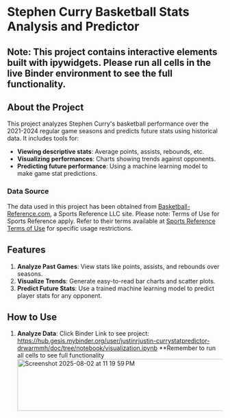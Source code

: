 # Stephen Curry Basketball Stats Analysis and Predictor
## Note: This project contains interactive elements built with ipywidgets. Please run all cells in the live Binder environment to see the full functionality.
## About the Project
This project analyzes Stephen Curry's basketball performance over the 2021-2024 regular game seasons and predicts future stats using historical data. It includes tools for:
- **Viewing descriptive stats**: Average points, assists, rebounds, etc.
- **Visualizing performances**: Charts showing trends against opponents.
- **Predicting future performance**: Using a machine learning model to make game stat predictions.

### Data Source
The data used in this project has been obtained from [Basketball-Reference.com](https://www.basketball-reference.com/players/c/curryst01.html), a Sports Reference LLC site.
Please note: Terms of Use for Sports Reference apply. Refer to their terms available at [Sports Reference Terms of Use](https://www.sports-reference.com/termsofuse.html) for specific usage restrictions.

## Features
1. **Analyze Past Games**: View stats like points, assists, and rebounds over seasons.
2. **Visualize Trends**: Generate easy-to-read bar charts and scatter plots.
3. **Predict Future Stats**: Use a trained machine learning model to predict player stats for any opponent.

## How to Use
1. **Analyze Data**: Click Binder Link to see project: https://hub.gesis.mybinder.org/user/justinrjustin-currystatpredictor-drwarmmh/doc/tree/notebook/visualization.ipynb
   **Remember to run all cells to see full functionality
   <img width="487" height="121" alt="Screenshot 2025-08-02 at 11 19 59 PM" src="https://github.com/user-attachments/assets/fbc1e90a-afa5-443b-a24e-b04762731186" />
